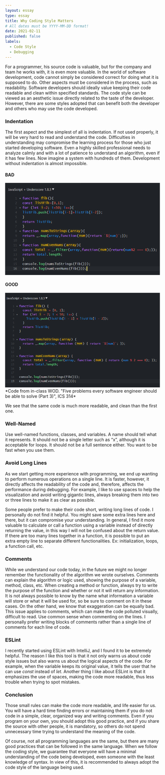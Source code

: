 ```yaml
---
layout: essay
type: essay
title: Why Coding Style Matters 
# All dates must be YYYY-MM-DD format!
date: 2021-02-11
published: false
labels:
  - Code Style
  - Debugging
---
```


For a programmer, his source code is valuable, but for the company and team he works with, it
is even more valuable. In the world of software development, code cannot simply be considered 
correct for doing what it is supposed to do. Other aspects must be considered in the process,
such as readability. Software developers should ideally value keeping their
code readable and clean within specified standards. The code style can be viewed as an aesthetic
issue directly related to the taste of the developer. However, there are some styles adopted that
can benefit both the developer and others who may use the code developed. 

### Indentation 
The first aspect and the simplest of all is indentation. If not used properly, it will be very
hard to read and understand the code. Difficulties in understanding may compromise the learning
process for those who just started developing software. Even a highly skilled professional needs
to analyze calmly and with a lot of patience to understand an algorithm, even if it has few lines.
Now imagine a system with hundreds of them. Development without indentation is almost impossible.

#### BAD
<img width="600px" class="img-fluid"  src="../img/essays/codestyle2.png">

#### GOOD
<img width="600px" class="img-fluid"  src="../img/essays/codestyle1.png">
*Code from in-class WOD. "Five problems every software engineer should be able to solve (Part 3)", ICS 314*

We see that the same code is much more readable, and clean than the first one. 

### Well-Named

Use well-named functions, classes, and variables. A name should tell what it represents. It should
not be a single letter such as “x”, although it is acceptable for loops. It should not be a full 
sentence either. You want to be fast when you use them. 

### Avoid Long Lines
As we start getting more experience with programming, we end up wanting to perform numerous operations 
on a single line. It is faster, however, it directly affects the readability of the code and, therefore,
affects the performance during debugging. For example, I like to use spaces to help the visualization 
and avoid writing gigantic lines, always breaking them into two or three lines to make it as clear as possible.

Some people prefer to make their code short, writing long lines of code. I personally do not find it helpful.
You might save some extra lines here and there, but it can compromise your understanding. In general, I find 
it more valuable to calculate or call a function using a variable instead of directly returning the value, 
in this way I will not be confused about the return value. If there are too many lines together in a function,
it is possible to put an extra empty line to separate different functionalities. Ex: initialization, loops, a 
function call, etc.

### Comments 
While we understand our code today, in the future we might no longer remember the functionality of the algorithm
we wrote ourselves. Comments can explain the algorithm or logic used, showing the purpose of a variable, method,
class, etc. When creating a method or function, always try to write the purpose of the function and whether or not
it will return any information. It is not always possible to know by the name what information a variable will store
or what it will be used for, so be sure to comment on it in these cases. On the other hand, we know that exaggeration
can be equally bad. This issue applies to comments, which can make the code polluted visually, difficult to read.
Use common sense when commenting on the lines. I personally prefer writing blocks of comments rather than a single
line of comments for each line of code.

### ESLint
I recently started using ESLint with IntelliJ, and I found it to be extremely helpful. The reason I like this tool 
is that it not only warns us about code style issues but also warns us about the logical aspects of the code. For 
example, when the variable keeps its original value, it tells the user that he can use *const* instead of *let*. Another
thing I like about ESLint is that it emphasizes the use of spaces, making the code more readable, thus less trouble 
when trying to spot mistakes.


### Conclusion
Those small rules can make the code more readable, and life easier for us. You will have a hard time finding errors or
maintaining them if you do not code in a simple, clear, organized way and writing comments. Even if you program on your
own, you should adopt this good practice, and if you share the source with other people, it is mandatory, so others do 
not spend unnecessary time trying to understand the meaning of the code.

Of course, not all programming languages are the same, but there are many good practices that can be followed in the same
language. When we follow the coding style, we guarantee that everyone will have a minimal understanding of the code being developed,
even someone with the least knowledge of syntax. In view of this, it is recommended to always adopt the code style of the language being used.


